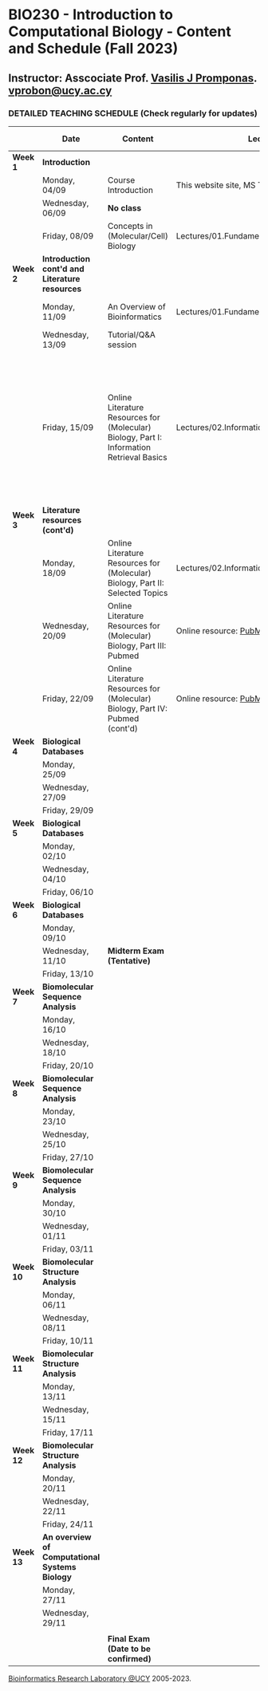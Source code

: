 # BIO230 - Introduction to Computational Biology - Content and Schedule (Fall 2023)

## Instructor: Asscociate Prof. [Vasilis J Promponas](https://www.ucy.ac.cy/dir/el/component/comprofiler/userprofile/vprobon). [vprobon@ucy.ac.cy](mailto:vprobon@ucy.ac.cy)

### DETAILED TEACHING SCHEDULE (Check regularly for updates)

||Date|Content|Lecture|Reading material|
|---|---|---|---|---|
|**Week 1**| **Introduction**|||
||Monday, 04/09|Course Introduction|This website site, MS TEAMS environment||
||Wednesday, 06/09|**No class**||
||Friday, 08/09|Concepts in (Molecular/Cell) Biology|Lectures/01.Fundamentals (slides 1-23)|Understanding Bioinformatics p. 3-44|
|**Week 2**|**Introduction cont'd and Literature resources**|||
||Monday, 11/09|An Overview of Bioinformatics|Lectures/01.Fundamentals (slides 24-35)|Understanding Bioinformatics p. 3-44|
||Wednesday, 13/09|Tutorial/Q&A session||
||Friday, 15/09|Online Literature Resources for (Molecular) Biology, Part I: Information Retrieval Basics|Lectures/02.InformationRetrievalBiomed_PartI|Optional: Chapter 1 from [Christopher D. Manning, Prabhakar Raghavan and Hinrich Schütze, Introduction to Information Retrieval, Cambridge University Press. 2008.](https://nlp.stanford.edu/IR-book/information-retrieval-book.html)|
|**Week 3**|**Literature resources (cont'd)**||
||Monday, 18/09|Online Literature Resources for (Molecular) Biology, Part II: Selected Topics|Lectures/02.InformationRetrievalBiomed_PartI||
||Wednesday, 20/09|Online Literature Resources for (Molecular) Biology, Part III: Pubmed|Online resource: [PubMed](https://pubmed.ncbi.nlm.nih.gov/)|
||Friday, 22/09|Online Literature Resources for (Molecular) Biology, Part IV: Pubmed (cont'd)|Online resource: [PubMed](https://pubmed.ncbi.nlm.nih.gov/)|
|**Week 4**|**Biological Databases**||
||Monday, 25/09||
||Wednesday, 27/09||
||Friday, 29/09||
|**Week 5**|**Biological Databases**||
||Monday, 02/10||
||Wednesday, 04/10||
||Friday, 06/10||
|**Week 6**|**Biological Databases**||
||Monday, 09/10||
||Wednesday, 11/10|**Midterm Exam (Tentative)**|
||Friday, 13/10||
|**Week 7**|**Biomolecular Sequence Analysis**||
||Monday, 16/10||
||Wednesday, 18/10||
||Friday, 20/10||
|**Week 8**|**Biomolecular Sequence Analysis**||
||Monday, 23/10||
||Wednesday, 25/10||
||Friday, 27/10||
|**Week 9**|**Biomolecular Sequence Analysis**||
||Monday, 30/10||
||Wednesday, 01/11||
||Friday, 03/11||
|**Week 10**|**Biomolecular Structure Analysis**||
||Monday, 06/11||
||Wednesday, 08/11||
||Friday, 10/11||
|**Week 11**|**Biomolecular Structure Analysis**||
||Monday, 13/11||
||Wednesday, 15/11||
||Friday, 17/11||
|**Week 12**|**Biomolecular Structure Analysis**||
||Monday, 20/11||
||Wednesday, 22/11||
||Friday, 24/11||
|**Week 13**|**An overview of Computational Systems Biology**||
||Monday, 27/11||
||Wednesday, 29/11||
||||
|||**Final Exam (Date to be confirmed)**|




[Bioinformatics Research Laboratory @UCY](https://vprobon.github.io/BRL-UCY) 2005-2023.
